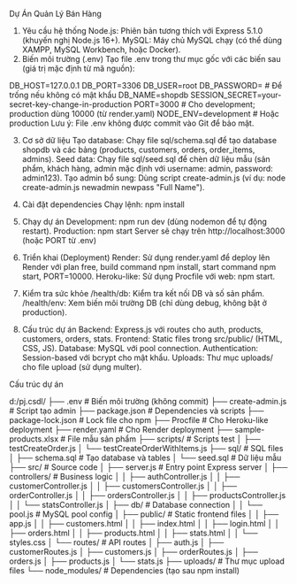 Dự Án Quản Lý Bán Hàng


1. Yêu cầu hệ thống
Node.js: Phiên bản tương thích với Express 5.1.0 (khuyến nghị Node.js 16+).
MySQL: Máy chủ MySQL chạy (có thể dùng XAMPP, MySQL Workbench, hoặc Docker).
2. Biến môi trường (.env)
Tạo file .env trong thư mục gốc với các biến sau (giá trị mặc định từ mã nguồn):

DB_HOST=127.0.0.1
DB_PORT=3306
DB_USER=root
DB_PASSWORD=  # Để trống nếu không có mật khẩu
DB_NAME=shopdb
SESSION_SECRET=your-secret-key-change-in-production
PORT=3000  # Cho development; production dùng 10000 (từ render.yaml)
NODE_ENV=development  # Hoặc production
Lưu ý: File .env không được commit vào Git để bảo mật.

3. Cơ sở dữ liệu
Tạo database: Chạy file sql/schema.sql để tạo database shopdb và các bảng (products, customers, orders, order_items, admins).
Seed data: Chạy file sql/seed.sql để chèn dữ liệu mẫu (sản phẩm, khách hàng, admin mặc định với username: admin, password: admin123).
Tạo admin bổ sung: Dùng script create-admin.js (ví dụ: node create-admin.js newadmin newpass "Full Name").


4. Cài đặt dependencies
Chạy lệnh:
npm install

5. Chạy dự án
Development: npm run dev (dùng nodemon để tự động restart).
Production: npm start
Server sẽ chạy trên http://localhost:3000 (hoặc PORT từ .env)

6. Triển khai (Deployment)
Render: Sử dụng render.yaml để deploy lên Render với plan free, build command npm install, start command npm start, PORT=10000.
Heroku-like: Sử dụng Procfile với web: npm start.

7. Kiểm tra sức khỏe
/health/db: Kiểm tra kết nối DB và số sản phẩm.
/health/env: Xem biến môi trường DB (chỉ dùng debug, không bật ở production).

8. Cấu trúc dự án
Backend: Express.js với routes cho auth, products, customers, orders, stats.
Frontend: Static files trong src/public/ (HTML, CSS, JS).
Database: MySQL với pool connection.
Authentication: Session-based với bcrypt cho mật khẩu.
Uploads: Thư mục uploads/ cho file upload (sử dụng multer).


Cấu trúc dự án

d:/pj.csdl/
├── .env                    # Biến môi trường (không commit)
├── create-admin.js         # Script tạo admin
├── package.json            # Dependencies và scripts
├── package-lock.json       # Lock file cho npm
├── Procfile                # Cho Heroku-like deployment
├── render.yaml             # Cho Render deployment
├── sample-products.xlsx    # File mẫu sản phẩm
├── scripts/                # Scripts test
│   ├── testCreateOrder.js
│   └── testCreateOrderWithItems.js
├── sql/                    # SQL files
│   ├── schema.sql          # Tạo database và tables
│   └── seed.sql            # Dữ liệu mẫu
├── src/                    # Source code
│   ├── server.js           # Entry point Express server
│   ├── controllers/        # Business logic
│   │   ├── authController.js
│   │   ├── customerController.js
│   │   ├── customersController.js
│   │   ├── orderController.js
│   │   ├── ordersController.js
│   │   ├── productsController.js
│   │   └── statsController.js
│   ├── db/                 # Database connection
│   │   └── pool.js         # MySQL pool config
│   ├── public/             # Static frontend files
│   │   ├── app.js
│   │   ├── customers.html
│   │   ├── index.html
│   │   ├── login.html
│   │   ├── orders.html
│   │   ├── products.html
│   │   ├── stats.html
│   │   └── styles.css
│   └── routes/             # API routes
│       ├── auth.js
│       ├── customerRoutes.js
│       ├── customers.js
│       ├── orderRoutes.js
│       ├── orders.js
│       ├── products.js
│       └── stats.js
├── uploads/                # Thư mục upload files
└── node_modules/           # Dependencies (tạo sau npm install)
